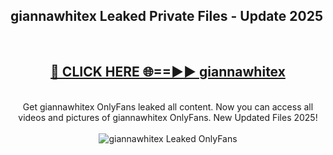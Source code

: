 <h2>giannawhitex Leaked Private Files - Update 2025</h2>
<br>
<div align="center">
<h2><a href="https://cliphot.my.id/giannawhitex" rel="nofollow">🔴 CLICK HERE 🌐==►► giannawhitex</a></h2>
<br>
Get giannawhitex OnlyFans leaked all content. Now you can access all videos and pictures of giannawhitex OnlyFans. New Updated Files 2025!
<br>
<br>
<a href="https://cliphot.my.id/giannawhitex" rel="nofollow" data-target="animated-image.originalLink"><img src="https://i.ibb.co.com/WyWwxjT/player-gif2.gif" alt="giannawhitex Leaked OnlyFans" style="max-width: 100%; display: inline-block;" data-target="animated-image.originalImage"></a>
</div>
<br>